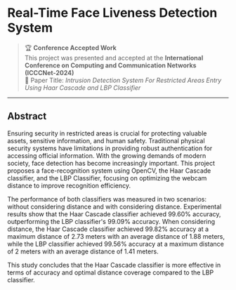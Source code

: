 # Real-Time Face Liveness Detection System

> 🏆 **Conference Accepted Work**  
> This project was presented and accepted at the **International Conference on Computing and Communication Networks (ICCCNet-2024)**  
> 📄 Paper Title: *Intrusion Detection System For Restricted Areas Entry Using Haar Cascade and LBP Classifier*

---

## Abstract
Ensuring security in restricted areas is crucial for protecting valuable assets, sensitive information, and human safety. Traditional physical security systems have limitations in providing robust authentication for accessing official information. With the growing demands of modern society, face detection has become increasingly important. This project proposes a face-recognition system using OpenCV, the Haar Cascade classifier, and the LBP Classifier, focusing on optimizing the webcam distance to improve recognition efficiency.

The performance of both classifiers was measured in two scenarios: without considering distance and with considering distance. Experimental results show that the Haar Cascade classifier achieved 99.60% accuracy, outperforming the LBP classifier's 99.09% accuracy. When considering distance, the Haar Cascade classifier achieved 99.82% accuracy at a maximum distance of 2.73 meters with an average distance of 1.88 meters, while the LBP classifier achieved 99.56% accuracy at a maximum distance of 2 meters with an average distance of 1.41 meters.

This study concludes that the Haar Cascade classifier is more effective in terms of accuracy and optimal distance coverage compared to the LBP classifier.
